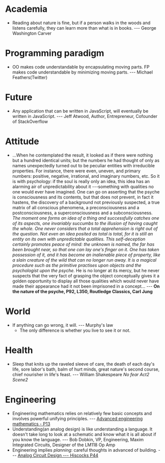 
# Academia
- Reading about nature is fine, but if a person walks in the woods and listens carefully, they can learn more than what is in books. --- George Washington Carver


# Programming paradigm
- OO makes code understandable by encapsulating moving parts.
  FP makes code understandable by minimizing moving parts.  --- Michael Feathers(Twitter)

# Future
- Any application that can be written in JavaScript, will eventually be written in JavaScript.  --- Jeff Atwood, Author, Entrepreneur, Cofounder of StackOverflow

# Attitude
- ...When he contemplated the result, it looked as if there were nothing but a hundred identical units; but the numbers he had thought of only as names unexpectedly turned out to be peculiar entities with irreducible properties. For instance, there were even, uneven, and primary numbers: positive, negative, irrational, and imaginary numbers, etc. So it is with psychology: if the soul is really only an idea, this idea has an alarming air of unpredictability about it ---something with qualities no one would ever have imagined. One can go on asserting that the psyche is consciousness and its contents, but that does not prevent, in fact it hastens, the discovery of a background not previously suspected, a true matrix of all conscious phenomena, a preconsciousness and a postconsciousness, a superconsciousness and a subconsciousness. *The moment one forms an idea of a thing and successfully catches one of its aspects, one invariably succumbs to the illusion of having caught the whole. One never considers that a total apprehension is right out of the question. Not even an idea posited as total is total, for it is still an entity on its own with unpredictable qualities. This self-deception certainly promotes peace of mind: the unknown is named, the far has been brought near, so that one can lay one's finger on it. One has taken possession of it, and it has become an inalienable piece of property, like a slain creature of the wild that can no longer run away. It is a magical procedure such as the primitive practises upon objects and the psychologist upon the psyche.* He is no longer at its mercy, but he never suspects that the very fact of grasping the object conceptually gives it a golden opportunity to display all those qualities which would never have made their appearance had it not been imprisoned in a concept... --- **On the nature of the psyche, P92, L350, Routledge Classics, Carl Jung**


# World
- If anything can go wrong, it will. --- Murphy's law
  - The only difference is whether you live to see it or not.

# Health
- Sleep that knits up the raveled sleeve of care, the death of each day's life, sore labor's bath, balm of hurt minds, great nature's second course, chief nourisher in life's feast. --- William Shakespeare *No fear Act2 Scene2*

# Engineering
- Engineering mathematics relies on relatively few basic concepts and involves powerful unifying principles. --- [Advanced engineering mathematics - P13](https://soaneemrana.org/onewebmedia/ADVANCED%20ENGINEERING%20MATHEMATICS%20BY%20ERWIN%20ERESZIG1.pdf)
- Understanding(an analog design) is like understanding a language. It doesn't take long to look at a schematic and know what it is all about if you know the language.  --- Bob Dobkin, VP, Engineering, Maxim Integrated Circuits, Designer of the LM118 Op Amp
- Engineering implies *planning*: careful thoughts in advanced of building. --- [Analog Circuit Design --- Hiscocks P44](https://www.sphere.bc.ca/download/analog-circuit-design-hiscocks.pdf)